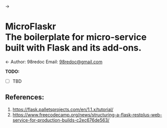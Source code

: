 -><h1>MicroFlaskr<br>The boilerplate for micro-service built with Flask and its add-ons.</h1><-
Author: 98redoc
Email: 98redoc@gmail.com

**TODO:**
- [ ] TBD

## References:
1. https://flask.palletsprojects.com/en/1.1.x/tutorial/
2. https://www.freecodecamp.org/news/structuring-a-flask-restplus-web-service-for-production-builds-c2ec676de563/ 
